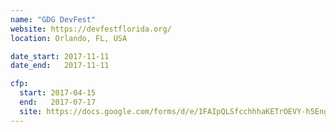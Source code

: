 ```yaml
---
name: "GDG DevFest"
website: https://devfestflorida.org/
location: Orlando, FL, USA

date_start: 2017-11-11
date_end:   2017-11-11

cfp:
  start: 2017-04-15
  end:   2017-07-17
  site: https://docs.google.com/forms/d/e/1FAIpQLSfcchhhaKETrOEVY-h5EngpTby7QMJl_G2LEl8XjYP5nXIS4g/viewform
---
```

